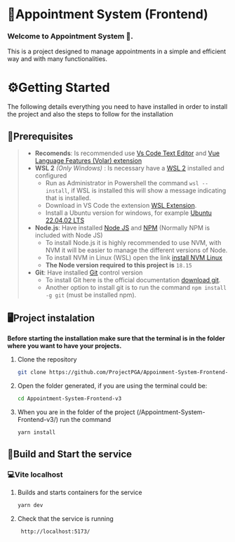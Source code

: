 # 📃Appointment System (Frontend)

### **Welcome to Appointment System 👋.**

This is a project designed to manage appointments in a simple and efficient way and with many functionalities.

# ⚙️Getting Started
The following details everything you need to have installed in order to install the project and also the steps to follow for the installation
## 🚩Prerequisites
>* **Recomends**: Is recommended use [Vs Code Text Editor] and [Vue Language Features (Volar) extension]
>* **WSL 2** *(Only Windows)* : Is necessary have a [WSL 2] installed and configured
>    * Run as Administrator in Powershell the command `wsl --install`, if WSL is installed this will show a message indicating that is installed.
>    * Download in VS Code the extension [WSL Extension].
>    * Install a Ubuntu version for windows, for example [Ubuntu 22.04.02 LTS]
>* **Node.js**: Have installed [Node JS] and [NPM] (Normally NPM is included with Node JS)
>   * To install Node.js it is highly recommended to use NVM, with NVM it will be easier to manage the different versions of Node.
>   * To install NVM in Linux (WSL) open the link [install NVM Linux]
>   * **The Node version required to this project is** `18.15`
>* **Git**: Have installed [Git] control version
>   * To install Git here is the official documentation [download git].
>   * Another option to install git is to run the command `npm install -g git` (must be installed npm).

## 🖥️Project instalation

**Before starting the installation make sure that the terminal is in the folder where you want to have your projects.**

1. Clone the repository
    ```sh
    git clone https://github.com/ProjectPGA/Appoinment-System-Frontend-v3.git
    ```
2. Open the folder generated, if you are using the terminal could be:
    ```sh
    cd Appointment-System-Frontend-v3
    ```
3. When you are in the folder of the project (<path>/Appointment-System-Frontend-v3/) run the command
    ```sh
    yarn install
    ```
## 🚀Build and Start the service

### 💻Vite localhost
1.  Builds and starts containers for the service
    ```sh
    yarn dev
    ```
2. Check that the service is running
    ```sh
     http://localhost:5173/
    ```

<!-- Markdown links -->
[Git]: https://git-scm.com
[Node JS]: https://nodejs.org/es/about
[download git]: https://git-scm.com/downloads
[Vs Code Text Editor]: https://code.visualstudio.com/
[NPM]: https://www.bambu-mobile.com/que-es-npm-de-node-js/
[WSL 2]: https://learn.microsoft.com/es-es/windows/wsl/about
[WSL Extension]: https://marketplace.visualstudio.com/items?itemName=ms-vscode-remote.remote-wsl
[Vue Language Features (Volar) extension]: https://marketplace.visualstudio.com/items?itemName=Vue.volar
[install NVM Linux]: https://learn.microsoft.com/es-es/windows/dev-environment/javascript/nodejs-on-wsl#install-nvm-nodejs-and-npm
[Ubuntu 22.04.02 LTS]: https://apps.microsoft.com/store/detail/ubuntu-22042-lts/9PN20MSR04DW?hl=en-us&gl=us&activetab=pivot%3Aoverviewtab